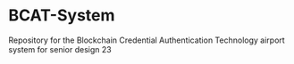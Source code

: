 # BCAT-System
Repository for the Blockchain Credential Authentication Technology airport system for senior design 23
